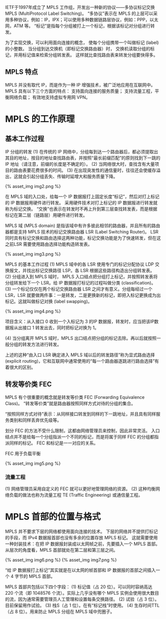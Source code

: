 


IETF于1997年成立了 MPLS 工作组，开发出一种新的协议——多协议标记交换 MPLS (MultiProtocol Label Switching)。
“多协议”表示在 MPLS 的上层可以采用多种协议，例如：IP，IPX；可以使用多种数据链路层协议，例如：PPP，以太网，ATM 等。
“标记”是指每个分组被打上一个标记，根据该标记对分组进行转发。

为了实现交换，可以利用面向连接的概念，
使每个分组携带一个叫做标记 (label) 的小整数。
当分组到达交换机（即标记交换路由器）时，
交换机读取分组的标记，并用标记值来检索分组转发表。 
这样就比查找路由表来转发分组要快得多。
## MPLS 特点
MPLS 并没有取代 IP，而是作为一种 IP 增强技术，被广泛地应用在互联网中。
MPLS 具有以下三个方面的特点：
支持面向连接的服务质量；
支持流量工程，平衡网络负载；
有效地支持虚拟专用网 VPN。
# MPLS 的工作原理
## 基本工作过程
IP 分组的转发
(1) 在传统的 IP 网络中，分组每到达一个路由器后，都必须提取出其目的地址，按目的地址查找路由表，并按照“最长前缀匹配”的原则找到下一跳的 IP 地址（请注意，前缀的长度是不确定的）。
(2) 当网络很大时，查找含有大量项目的路由表要花费很多的时间。
(3) 在出现突发性的通信量时，往往还会使缓存溢出，这就会引起分组丢失、传输时延增大和服务质量下降。

{% asset_img img2.png %}

在 MPLS 域的入口处，给每一个 IP 数据报打上固定长度“标记”，然后对打上标记的 IP 数据报用硬件进行转发。
采用硬件技术对打上标记的 IP 数据报进行转发就称为标记交换。
“交换”也表示在转发时不再上升到第三层查找转发表，而是根据标记在第二层（链路层）用硬件进行转发。

MPLS 域 (MPLS domain) 是指该域中有许多彼此相邻的路由器，并且所有的路由器都是支持 MPLS 技术的标记交换路由器 LSR (Label Switching Router)。
LSR 同时具有标记交换和路由选择这两种功能，标记交换功能是为了快速转发，但在这之前LSR 需要使用路由选择功能构造转发表。

{% asset_img img3.png %}

MPLS 的基本工作过程
(1)  MPLS 域中的各 LSR 使用专门的标记分配协议 LDP 交换报文，并找出标记交换路径 LSP。各 LSR 根据这些路径构造出分组转发表。 
(2)  分组进入到 MPLS 域时， MPLS 入口结点把分组打上标记，并按照转发表将分组转发给下一个 LSR。给 IP 数据报打标记的过程叫做分类 (classification)。
(3) 一个标记仅仅在两个标记交换路由器 LSR 之间才有意义。分组每经过一个 LSR，LSR 就要做两件事：一是转发，二是更换新的标记，即把入标记更换成为出标记。这就叫做标记对换 (label swapping)。

{% asset_img img4.png %}

项目含义：从入接口 0 收到一个入标记为 3 的IP 数据报，转发时，应当把该IP数据报从出接口 1 转发出去，同时把标记对换为 1。

(4) 当分组离开 MPLS 域时，MPLS 出口结点把分组的标记去除。再以后就按照一般分组的转发方法进行转发。

上述的这种“由入口 LSR 确定进入 MPLS 域以后的转发路径”称为显式路由选择 (explicit routing)，它和互联网中通常使用的“每一个路由器逐跳进行路由选择”有着很大的区别。
## 转发等价类 FEC
MPLS 有个很重要的概念就是转发等价类 FEC (Forwarding Equivalence Class)。
“转发等价类”就是路由器按照同样方式对待的分组的集合。 

“按照同样方式对待”表示：从同样接口转发到同样的下一跳地址，并且具有同样服务类别和同样丢弃优先级等。

划分 FEC 的方法不受什么限制，这都由网络管理员来控制，因此非常灵活。
入口结点并不是给每一个分组指派一个不同的标记，而是将属于同样 FEC 的分组都指派同样的标记。
FEC 和标记是一一对应的关系。

FEC 用于负载平衡

{% asset_img img5.png %}

### 流量工程
(1) 网络管理员采用自定义的 FEC 就可以更好地管理网络的资源。
(2) 这种均衡网络负载的做法也称为流量工程 TE (Traffic Engineering) 或通信量工程。
# MPLS 首部的位置与格式
MPLS 并不要求下层的网络都使用面向连接的技术。
下层的网络并不提供打标记的手段，而 IPv4 数据报首部也没有多余的位置存放 MPLS 标记。
这就需要使用一种封装技术：在把 IP 数据报封装成以太网帧之前，先要插入一个 MPLS 首部。
从层次的角度看，MPLS 首部就处在第二层和第三层之间。

{% asset_img img6.png %}
{% asset_img img7.png %}

“给 IP 数据报打上标记”其实就是在以太网的帧首部和  IP 数据报的首部之间插入一个 4 字节的 MPLS 首部。

MPLS 首部共包括以下四个字段：
(1) 标记值（占 20 位）。可以同时容纳高达 220 个流（即 1048576 个流）。实际上几乎没有哪个 MPLS 实例会使用很大数目的流，因为通常需要管理员人工管理和设置每条交换路径。
(2) 试验（占 3 位）。目前保留用作试验。
(3) 栈S（占 1 位）。在有“标记栈”时使用。
(4) 生存时间TTL（占 8 位）。用来防止 MPLS 分组在 MPLS 域中兜圈子。
